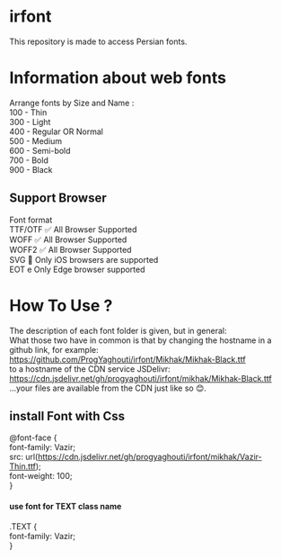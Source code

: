 # irfont
This repository is made to access Persian fonts.
# Information about web fonts
Arrange fonts by Size and Name : <br>
100 - Thin<br>
300 - Light<br>
400 - Regular OR Normal<br>
500 - Medium<br>
600 - Semi-bold<br>
700 - Bold<br>
900 - Black<br>
## Support Browser
Font format<br>
TTF/OTF	✅   All Browser Supported<br>
WOFF    ✅	  All Browser Supported<br>
WOFF2   ✅	  All Browser Supported<br>
SVG     📲   Only iOS browsers are supported<br>
EOT     e    Only Edge browser supported<br>
# How To Use ?
The description of each font folder is given, but in general:<br>
What those two have in common is that by changing the hostname in a github link, for example:<br>
https://github.com/ProgYaghouti/irfont/Mikhak/Mikhak-Black.ttf<br>
to a hostname of the CDN service JSDelivr:<br>
https://cdn.jsdelivr.net/gh/progyaghouti/irfont/mikhak/Mikhak-Black.ttf<br>
...your files are available from the CDN just like so 😊.
## install Font with Css
@font-face {<br>
  font-family: Vazir;<br>
  src: url(https://cdn.jsdelivr.net/gh/progyaghouti/irfont/mikhak/Vazir-Thin.ttf);<br>
  font-weight: 100;<br>
}
#### use font for TEXT class name
.TEXT {<br>
  font-family: Vazir;<br>
}<br>
